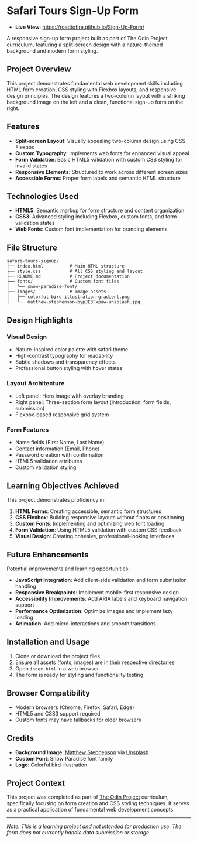 # Safari Tours Sign-Up Form
- **Live View**: https://roadtofire.github.io/Sign-Up-Form/


A responsive sign-up form project built as part of The Odin Project curriculum, featuring a split-screen design with a nature-themed background and modern form styling.

## Project Overview

This project demonstrates fundamental web development skills including HTML form creation, CSS styling with Flexbox layouts, and responsive design principles. The design features a two-column layout with a striking background image on the left and a clean, functional sign-up form on the right.

## Features

- **Split-screen Layout**: Visually appealing two-column design using CSS Flexbox
- **Custom Typography**: Implements web fonts for enhanced visual appeal
- **Form Validation**: Basic HTML5 validation with custom CSS styling for invalid states
- **Responsive Elements**: Structured to work across different screen sizes
- **Accessible Forms**: Proper form labels and semantic HTML structure

## Technologies Used

- **HTML5**: Semantic markup for form structure and content organization
- **CSS3**: Advanced styling including Flexbox, custom fonts, and form validation states
- **Web Fonts**: Custom font implementation for branding elements

## File Structure

```
safari-tours-signup/
├── index.html          # Main HTML structure
├── style.css           # All CSS styling and layout
├── README.md           # Project documentation
├── fonts/              # Custom font files
│   └── snow-paradise-font/
├── images/             # Image assets
│   ├── colorful-bird-illustration-gradient.png
│   └── matthew-stephenson-bypJE3Fxpaw-unsplash.jpg
```

## Design Highlights

### Visual Design
- Nature-inspired color palette with safari theme
- High-contrast typography for readability
- Subtle shadows and transparency effects
- Professional button styling with hover states

### Layout Architecture
- Left panel: Hero image with overlay branding
- Right panel: Three-section form layout (introduction, form fields, submission)
- Flexbox-based responsive grid system

### Form Features
- Name fields (First Name, Last Name)
- Contact information (Email, Phone)
- Password creation with confirmation
- HTML5 validation attributes
- Custom validation styling

## Learning Objectives Achieved

This project demonstrates proficiency in:

1. **HTML Forms**: Creating accessible, semantic form structures
2. **CSS Flexbox**: Building responsive layouts without floats or positioning
3. **Custom Fonts**: Implementing and optimizing web font loading
4. **Form Validation**: Using HTML5 validation with custom CSS feedback
5. **Visual Design**: Creating cohesive, professional-looking interfaces

## Future Enhancements

Potential improvements and learning opportunities:

- **JavaScript Integration**: Add client-side validation and form submission handling
- **Responsive Breakpoints**: Implement mobile-first responsive design
- **Accessibility Improvements**: Add ARIA labels and keyboard navigation support
- **Performance Optimization**: Optimize images and implement lazy loading
- **Animation**: Add micro-interactions and smooth transitions

## Installation and Usage

1. Clone or download the project files
2. Ensure all assets (fonts, images) are in their respective directories
3. Open `index.html` in a web browser
4. The form is ready for styling and functionality testing

## Browser Compatibility

- Modern browsers (Chrome, Firefox, Safari, Edge)
- HTML5 and CSS3 support required
- Custom fonts may have fallbacks for older browsers

## Credits

- **Background Image**: [Matthew Stephenson](https://unsplash.com/@matthewryanstephenson) via [Unsplash](https://unsplash.com/photos/two-penguins-are-cuddling-among-their-flock-bypJE3Fxpaw)
- **Custom Font**: Snow Paradise font family
- **Logo**: Colorful bird illustration

## Project Context

This project was completed as part of [The Odin Project](https://www.theodinproject.com/) curriculum, specifically focusing on form creation and CSS styling techniques. It serves as a practical application of fundamental web development concepts.

---

*Note: This is a learning project and not intended for production use. The form does not currently handle data submission or storage.*